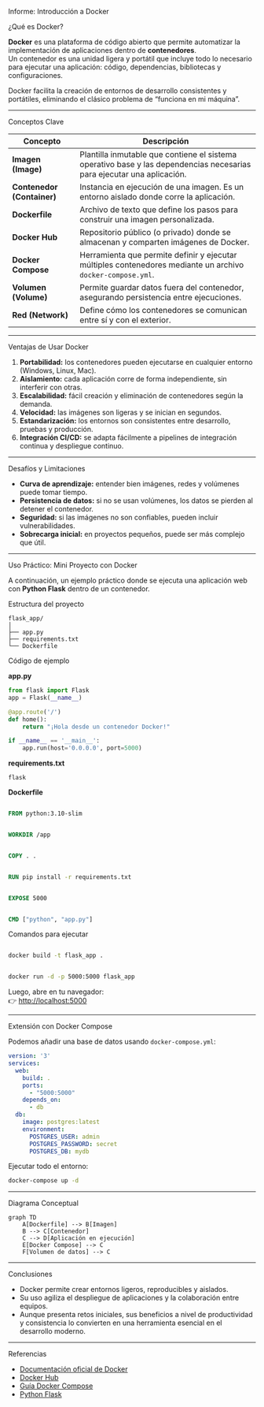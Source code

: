  Informe: Introducción a Docker

 ¿Qué es Docker?

**Docker** es una plataforma de código abierto que permite automatizar la implementación de aplicaciones dentro de **contenedores**.  
Un contenedor es una unidad ligera y portátil que incluye todo lo necesario para ejecutar una aplicación: código, dependencias, bibliotecas y configuraciones.

Docker facilita la creación de entornos de desarrollo consistentes y portátiles, eliminando el clásico problema de “funciona en mi máquina”.

---

Conceptos Clave

| Concepto | Descripción |
|-----------|--------------|
| **Imagen (Image)** | Plantilla inmutable que contiene el sistema operativo base y las dependencias necesarias para ejecutar una aplicación. |
| **Contenedor (Container)** | Instancia en ejecución de una imagen. Es un entorno aislado donde corre la aplicación. |
| **Dockerfile** | Archivo de texto que define los pasos para construir una imagen personalizada. |
| **Docker Hub** | Repositorio público (o privado) donde se almacenan y comparten imágenes de Docker. |
| **Docker Compose** | Herramienta que permite definir y ejecutar múltiples contenedores mediante un archivo `docker-compose.yml`. |
| **Volumen (Volume)** | Permite guardar datos fuera del contenedor, asegurando persistencia entre ejecuciones. |
| **Red (Network)** | Define cómo los contenedores se comunican entre sí y con el exterior. |

---

 Ventajas de Usar Docker

1. **Portabilidad:** los contenedores pueden ejecutarse en cualquier entorno (Windows, Linux, Mac).
2. **Aislamiento:** cada aplicación corre de forma independiente, sin interferir con otras.
3. **Escalabilidad:** fácil creación y eliminación de contenedores según la demanda.
4. **Velocidad:** las imágenes son ligeras y se inician en segundos.
5. **Estandarización:** los entornos son consistentes entre desarrollo, pruebas y producción.
6. **Integración CI/CD:** se adapta fácilmente a pipelines de integración continua y despliegue continuo.

---

 Desafíos y Limitaciones

- **Curva de aprendizaje:** entender bien imágenes, redes y volúmenes puede tomar tiempo.
- **Persistencia de datos:** si no se usan volúmenes, los datos se pierden al detener el contenedor.
- **Seguridad:** si las imágenes no son confiables, pueden incluir vulnerabilidades.
- **Sobrecarga inicial:** en proyectos pequeños, puede ser más complejo que útil.

---

Uso Práctico: Mini Proyecto con Docker

A continuación, un ejemplo práctico donde se ejecuta una aplicación web con **Python Flask** dentro de un contenedor.

 Estructura del proyecto

```
flask_app/
│
├── app.py
├── requirements.txt
└── Dockerfile
```

 Código de ejemplo

**app.py**
```python
from flask import Flask
app = Flask(__name__)

@app.route('/')
def home():
    return "¡Hola desde un contenedor Docker!"

if __name__ == '__main__':
    app.run(host='0.0.0.0', port=5000)
```

**requirements.txt**
```
flask
```

**Dockerfile**
```Dockerfile

FROM python:3.10-slim


WORKDIR /app


COPY . .


RUN pip install -r requirements.txt


EXPOSE 5000


CMD ["python", "app.py"]
```

 Comandos para ejecutar

```bash

docker build -t flask_app .


docker run -d -p 5000:5000 flask_app
```

Luego, abre en tu navegador:  
👉 [http://localhost:5000](http://localhost:5000)

---

 Extensión con Docker Compose

Podemos añadir una base de datos usando `docker-compose.yml`:

```yaml
version: '3'
services:
  web:
    build: .
    ports:
      - "5000:5000"
    depends_on:
      - db
  db:
    image: postgres:latest
    environment:
      POSTGRES_USER: admin
      POSTGRES_PASSWORD: secret
      POSTGRES_DB: mydb
```

Ejecutar todo el entorno:
```bash
docker-compose up -d
```

---

 Diagrama Conceptual

```mermaid
graph TD
    A[Dockerfile] --> B[Imagen]
    B --> C[Contenedor]
    C --> D[Aplicación en ejecución]
    E[Docker Compose] --> C
    F[Volumen de datos] --> C
```

---

 Conclusiones

- Docker permite crear entornos ligeros, reproducibles y aislados.  
- Su uso agiliza el despliegue de aplicaciones y la colaboración entre equipos.  
- Aunque presenta retos iniciales, sus beneficios a nivel de productividad y consistencia lo convierten en una herramienta esencial en el desarrollo moderno.

---

 Referencias

- [Documentación oficial de Docker](https://docs.docker.com/)
- [Docker Hub](https://hub.docker.com/)
- [Guía Docker Compose](https://docs.docker.com/compose/)
- [Python Flask](https://flask.palletsprojects.com/)

